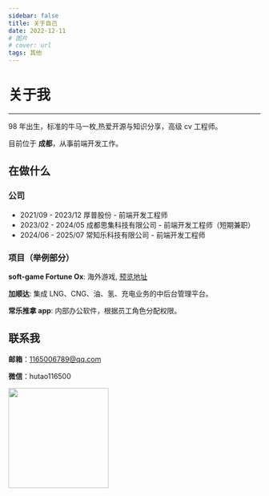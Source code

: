 ```yaml
---
sidebar: false
title: 关于自己
date: 2022-12-11
# 图片
# cover: url
tags: 其他
---
```


# 关于我

---

98 年出生，标准的牛马一枚,热爱开源与知识分享，高级 cv 工程师。

目前位于 **成都**，从事前端开发工作。

## 在做什么

### 公司

- 2021/09 - 2023/12 厚普股份 - 前端开发工程师
- 2023/02 - 2024/05 成都思集科技有限公司 - 前端开发工程师（短期兼职）
- 2024/06 - 2025/07 常知乐科技有限公司 - 前端开发工程师

### 项目（举例部分）

**soft-game Fortune Ox**: 海外游戏, [预览地址](https://m.pgsoft-games.com/98/index.html?l=en&ot=ca7094186b309ee149c55c8822e7ecf2&btt=2&from=https://pgdemo.asia/&language=th-TH&__refer=m.pg-redirect.net&or=static.pgsoft-games.com)

**加顺达**: 集成 LNG、CNG、油、氢、充电业务的中后台管理平台。

**常乐推拿 app**: 内部办公软件，根据员工角色分配权限。

## 联系我

**邮箱**：1165006789@qq.com

**微信**：hutao116500

<img src="" style="width:200px;">
